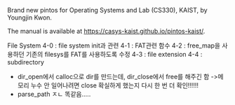 Brand new pintos for Operating Systems and Lab (CS330), KAIST, by Youngjin Kwon.

The manual is available at https://casys-kaist.github.io/pintos-kaist/.

File System
4-0 : file system init과 관련
4-1 : FAT관련 함수
4-2 : free_map을 사용하던 기존의 filesys를 FAT를 사용하도록 수정
4-3 : file extension
4-4 : subdirectory


* dir_open에서 calloc으로 dir를 만드는데, dir_close에서 free를 해주긴 함
    ->메모리 누수 안 일어나려면 close 확실하게 했는지 다시 한 번 더 확인!!!!!!
* parse_path ㅈㄴ 똑같음.....